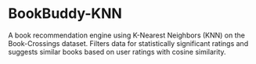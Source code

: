 # BookBuddy-KNN
A book recommendation engine using K-Nearest Neighbors (KNN) on the Book-Crossings dataset. Filters data for statistically significant ratings and suggests similar books based on user ratings with cosine similarity.

